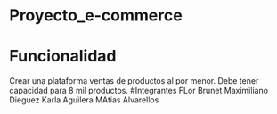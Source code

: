 # Proyecto_e-commerce

# Funcionalidad
Crear una plataforma ventas de productos al por menor. Debe tener capacidad para 8 mil productos.
#Integrantes
FLor Brunet
Maximiliano Dieguez
Karla Aguilera
MAtias Alvarellos

